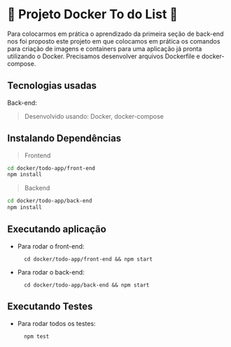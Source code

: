 # :whale2: Projeto Docker To do List :whale2:

Para colocarmos em prática o aprendizado da primeira seção de back-end nos foi proposto este projeto em que colocamos em prática os comandos para criação de imagens e containers para uma aplicação já pronta utilizando o Docker. Precisamos desenvolver arquivos Dockerfile e docker-compose.

## Tecnologias usadas
Back-end:
> Desenvolvido usando: Docker, docker-compose

## Instalando Dependências
> Frontend
```bash
cd docker/todo-app/front-end
npm install
``` 
> Backend
```bash
cd docker/todo-app/back-end
npm install
``` 
## Executando aplicação
* Para rodar o front-end:

  ```
    cd docker/todo-app/front-end && npm start
  ```
* Para rodar o back-end:

  ```
    cd docker/todo-app/back-end && npm start
  ```
  
## Executando Testes

* Para rodar todos os testes:

  ```
    npm test
  ```
<!-- Olá, Tryber!
Esse é apenas um arquivo inicial para o README do seu projeto no qual você pode customizar e reutilizar todas as vezes que for executar o trybe-publisher.

Para deixá-lo com a sua cara, basta alterar o seguinte arquivo da sua máquina: ~/.student-repo-publisher/custom/_NEW_README.md

É essencial que você preencha esse documento por conta própria, ok?
Não deixe de usar nossas dicas de escrita de README de projetos, e deixe sua criatividade brilhar!
:warning: IMPORTANTE: você precisa deixar nítido:
- quais arquivos/pastas foram desenvolvidos por você; 
- quais arquivos/pastas foram desenvolvidos por outra pessoa estudante;
- quais arquivos/pastas foram desenvolvidos pela Trybe.
-->
